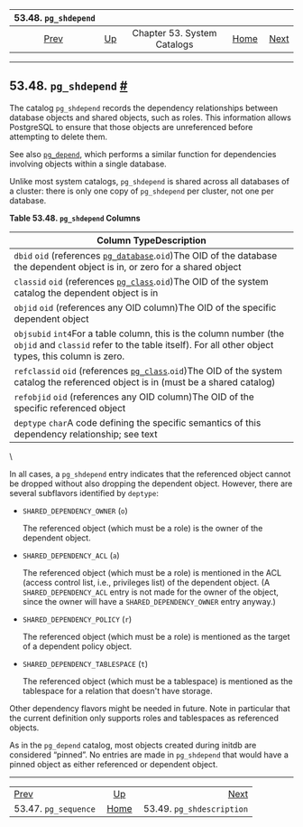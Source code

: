 

|                  53.48. `pg_shdepend`                  |                                                   |                             |                                                       |                                                                  |
| :----------------------------------------------------: | :------------------------------------------------ | :-------------------------: | ----------------------------------------------------: | ---------------------------------------------------------------: |
| [Prev](catalog-pg-sequence.html "53.47. pg_sequence")  | [Up](catalogs.html "Chapter 53. System Catalogs") | Chapter 53. System Catalogs | [Home](index.html "PostgreSQL 17devel Documentation") |  [Next](catalog-pg-shdescription.html "53.49. pg_shdescription") |

***

## 53.48. `pg_shdepend` [#](#CATALOG-PG-SHDEPEND)

The catalog `pg_shdepend` records the dependency relationships between database objects and shared objects, such as roles. This information allows PostgreSQL to ensure that those objects are unreferenced before attempting to delete them.

See also [`pg_depend`](catalog-pg-depend.html "53.18. pg_depend"), which performs a similar function for dependencies involving objects within a single database.

Unlike most system catalogs, `pg_shdepend` is shared across all databases of a cluster: there is only one copy of `pg_shdepend` per cluster, not one per database.

**Table 53.48. `pg_shdepend` Columns**

| Column TypeDescription                                                                                                                                                          |
| ------------------------------------------------------------------------------------------------------------------------------------------------------------------------------- |
| `dbid` `oid` (references [`pg_database`](catalog-pg-database.html "53.15. pg_database").`oid`)The OID of the database the dependent object is in, or zero for a shared object   |
| `classid` `oid` (references [`pg_class`](catalog-pg-class.html "53.11. pg_class").`oid`)The OID of the system catalog the dependent object is in                                |
| `objid` `oid` (references any OID column)The OID of the specific dependent object                                                                                               |
| `objsubid` `int4`For a table column, this is the column number (the `objid` and `classid` refer to the table itself). For all other object types, this column is zero.          |
| `refclassid` `oid` (references [`pg_class`](catalog-pg-class.html "53.11. pg_class").`oid`)The OID of the system catalog the referenced object is in (must be a shared catalog) |
| `refobjid` `oid` (references any OID column)The OID of the specific referenced object                                                                                           |
| `deptype` `char`A code defining the specific semantics of this dependency relationship; see text                                                                                |

\

In all cases, a `pg_shdepend` entry indicates that the referenced object cannot be dropped without also dropping the dependent object. However, there are several subflavors identified by `deptype`:

* `SHARED_DEPENDENCY_OWNER` (`o`)

    The referenced object (which must be a role) is the owner of the dependent object.

* `SHARED_DEPENDENCY_ACL` (`a`)

    The referenced object (which must be a role) is mentioned in the ACL (access control list, i.e., privileges list) of the dependent object. (A `SHARED_DEPENDENCY_ACL` entry is not made for the owner of the object, since the owner will have a `SHARED_DEPENDENCY_OWNER` entry anyway.)

* `SHARED_DEPENDENCY_POLICY` (`r`)

    The referenced object (which must be a role) is mentioned as the target of a dependent policy object.

* `SHARED_DEPENDENCY_TABLESPACE` (`t`)

    The referenced object (which must be a tablespace) is mentioned as the tablespace for a relation that doesn't have storage.

Other dependency flavors might be needed in future. Note in particular that the current definition only supports roles and tablespaces as referenced objects.

As in the `pg_depend` catalog, most objects created during initdb are considered “pinned”. No entries are made in `pg_shdepend` that would have a pinned object as either referenced or dependent object.

***

|                                                        |                                                       |                                                                  |
| :----------------------------------------------------- | :---------------------------------------------------: | ---------------------------------------------------------------: |
| [Prev](catalog-pg-sequence.html "53.47. pg_sequence")  |   [Up](catalogs.html "Chapter 53. System Catalogs")   |  [Next](catalog-pg-shdescription.html "53.49. pg_shdescription") |
| 53.47. `pg_sequence`                                   | [Home](index.html "PostgreSQL 17devel Documentation") |                                        53.49. `pg_shdescription` |
